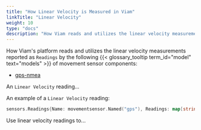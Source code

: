 ```yaml
---
title: "How Linear Velocity is Measured in Viam"
linkTitle: "Linear Velocity"
weight: 10
type: "docs"
description: "How Viam reads and utilizes the linear velocity measurements reported by some models of movement sensor."
---
```


How Viam's platform reads and utilizes the linear velocity measurements reported as `Readings` by the following {{< glossary_tooltip term_id="model" text="models" >}} of movement sensor components:

- [gps-nmea](/components/movement-sensor/gps/gps-nmea/)

An `Linear Velocity` reading...

An example of a `Linear Velocity` reading:

``` go
sensors.Readings{Name: movementsensor.Named("gps"), Readings: map[string]interface{}{"a": 4.5, "b": 5.6, "c": 6.7}}
```

<!-- TODO: add terminal output or short code snippet -->

Use linear velocity readings to...
